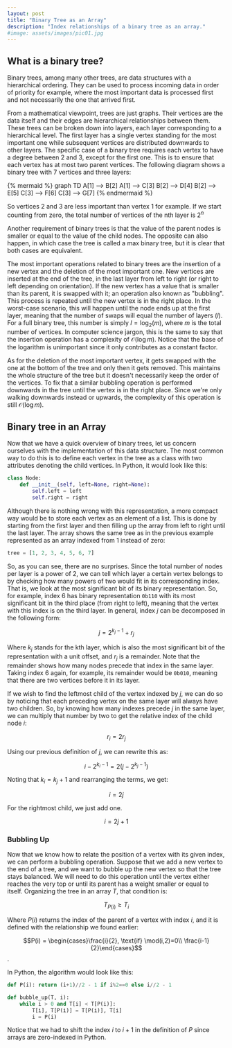 ```yaml
---
layout: post
title: "Binary Tree as an Array"
description: "Index relationships of a binary tree as an array."
#image: assets/images/pic01.jpg
---
```


## What is a binary tree?

Binary trees, among many other trees, are data structures with a hierarchical ordering. They can be used to process incoming data in order of priority for example, where the most important data is processed first and not necessarily the one that arrived first.

From a mathematical viewpoint, trees are just graphs. Their vertices are the data itself and their edges are hierarchical relationships between them. These trees can be broken down into layers, each layer corresponding to a hierarchical level. The first layer has a single vertex standing for the most important one while subsequent vertices are distributed downwards to other layers. The specific case of a binary tree requires each vertex to have a degree between 2 and 3, except for the first one. This is to ensure that each vertex has at most two parent vertices. The following diagram shows a binary tree with 7 vertices and three layers:

{% mermaid %}
graph TD
    A[1] --> B[2]
    A[1] --> C[3]
    B[2] --> D[4]
    B[2] --> E[5]
    C[3] --> F[6]
    C[3] --> G[7]
{% endmermaid %}

So vertices 2 and 3 are less important than vertex 1 for example. If we start counting from zero, the total number of vertices of the nth layer is $2^{n}$

Another requirement of binary trees is that the value of the parent nodes is smaller or equal to the value of the child nodes. The opposite can also happen, in which case the tree is called a max binary tree, but it is clear that both cases are equivalent.

The most important operations related to binary trees are the insertion of a new vertex and the deletion of the most important one. New vertices are inserted at the end of the tree, in the last layer from left to right (or right to left depending on orientation). If the new vertex has a value that is smaller than its parent, it is swapped with it; an operation also known as "bubbling". This process is repeated until the new vertex is in the right place. In the worst-case scenario, this will happen until the node ends up at the first layer, meaning that the number of swaps will equal the number of layers ($l$). For a full binary tree, this number is simply $l = \log_{2}(m)$, where $m$ is the total number of vertices. In computer science jargon, this is the same to say that the insertion operation has a complexity of $\mathcal{O}(\log m)$. Notice that the base of the logarithm is unimportant since it only contributes as a constant factor.

As for the deletion of the most important vertex, it gets swapped with the one at the bottom of the tree and only then it gets removed. This maintains the whole structure of the tree but it doesn't necessarily keep the order of the vertices. To fix that a similar bubbling operation is performed downwards in the tree until the vertex is in the right place. Since we're only walking downwards instead or upwards, the complexity of this operation is still $\mathcal{O}(\log m)$.

## Binary tree in an Array

Now that we have a quick overview of binary trees, let us concern ourselves with the implementation of this data structure. The most common way to do this is to define each vertex in the tree as a class with two attributes denoting the child vertices. In Python, it would look like this:

```python
class Node:
    def __init__(self, left=None, right=None):
        self.left = left
        self.right = right
```

Although there is nothing wrong with this representation, a more compact way would be to store each vertex as an element of a list. This is done by starting from the first layer and then filling up the array from left to right until the last layer. The array shows the same tree as in the previous example represented as an array indexed from 1 instead of zero:

```python
tree = [1, 2, 3, 4, 5, 6, 7]
```

So, as you can see, there are no surprises. Since the total number of nodes per layer is a power of 2, we can tell which layer a certain vertex belongs to by checking how many powers of two would fit in its corresponding index. That is, we look at the most significant bit of its binary representation. So, for example, index 6 has binary representation `0b110` with its most significant bit in the third place (from right to left), meaning that the vertex with this index is on the third layer. In general, index $j$ can be decomposed in the following form:

$$j = 2^{k_j-1} + r_j$$

Where $k_j$ stands for the kth layer, which is also the most significant bit of the representation with a unit offset, and $r_j$ is a remainder. Note that the remainder shows how many nodes precede that index in the same layer. Taking index 6 again, for example, its remainder would be `0b010`, meaning that there are two vertices before it in its layer.

If we wish to find the leftmost child of the vertex indexed by $j$, we can do so by noticing that each preceding vertex on the same layer will always have two children. So, by knowing how many indexes precede $j$ in the same layer, we can multiply that number by two to get the relative index of the child node $i$:

$$r_i = 2r_j$$

Using our previous definition of $j$, we can rewrite this as:

$$i - 2^{k_i-1} = 2(j - 2^{k_j-1})$$

Noting that $k_i = k_j + 1$ and rearranging the terms, we get:

$$i = 2j$$

For the rightmost child, we just add one.

$$i = 2j + 1$$

### Bubbling Up

Now that we know how to relate the position of a vertex with its given index, we can perform a bubbling operation. Suppose that we add a new vertex to the end of a tree, and we want to bubble up the new vertex so that the tree stays balanced. We will need to do this operation until the vertex either reaches the very top or until its parent has a weight smaller or equal to itself. Organizing the tree in an array $T$, that condition is:

$$ T_{P(i)} \geq T_i $$

Where $P(i)$ returns the index of the parent of a vertex with index $i$, and it is defined with the relationship we found earlier:

$$P(i) = \begin{cases}\frac{i}{2}, \text{if} \mod(i,2)=0\\ \frac{i-1}{2}\end{cases}$$.

In Python, the algorithm would look like this:

```python
def P(i): return (i+1)//2 - 1 if i%2==0 else i//2 - 1

def bubble_up(T, i):
    while i > 0 and T[i] < T[P(i)]:
        T[i], T[P(i)] = T[P(i)], T[i]
        i = P(i)
```

Notice that we had to shift the index $i$ to $i+1$ in the definition of $P$ since arrays are zero-indexed in Python.